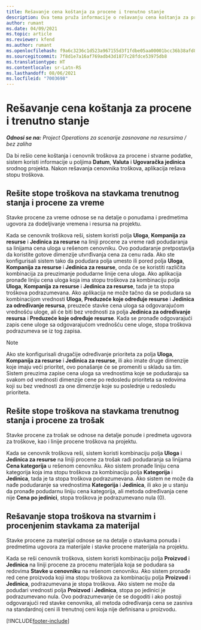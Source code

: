```yaml
---
title: Rešavanje cena koštanja za procene i trenutno stanje
description: Ova tema pruža informacije o rešavanju cena koštanja za procene i trenutno stanje.
author: rumant
ms.date: 04/09/2021
ms.topic: article
ms.reviewer: kfend
ms.author: rumant
ms.openlocfilehash: f9a6c3236c1d523a967155d3f1fdbe05aa00001bcc36b38afd86270c4cd1d7cc
ms.sourcegitcommit: 7f8d1e7a16af769adb43d1877c28fdce53975db8
ms.translationtype: HT
ms.contentlocale: sr-Latn-RS
ms.lasthandoff: 08/06/2021
ms.locfileid: "7003698"
---
```

# <a name="resolving-cost-prices-for-estimates-and-actuals"></a>Rešavanje cena koštanja za procene i trenutno stanje

_**Odnosi se na:** Project Operations za scenarije zasnovane na resursima / bez zaliha_

Da bi rešio cene koštanja i cenovnik troškova za procene i stvarne podatke, sistem koristi informacije u poljima **Datum**, **Valuta** i **Ugovaračka jedinica** srodnog projekta. Nakon rešavanja cenovnika troškova, aplikacija rešava stopu troškova.

## <a name="resolving-cost-rates-on-actual-and-estimate-lines-for-time"></a>Rešite stope troškova na stavkama trenutnog stanja i procene za vreme

Stavke procene za vreme odnose se na detalje o ponudama i predmetima ugovora za dodeljivanje vremena i resursa na projektu.

Kada se cenovnik troškova reši, sistem koristi polja **Uloga**, **Kompanija za resurse** i **Jedinica za resurse** na liniji procene za vreme radi podudaranja sa linijama cena uloga u rešenom cenovniku. Ovo podudaranje pretpostavlja da koristite gotove dimenzije utvrđivanja cena za cenu rada. Ako ste konfigurisali sistem tako da podudara polja umesto ili pored polja **Uloga**, **Kompanija za resurse** i **Jedinica za resurse**, onda će se koristiti različita kombinacija za preuzimanje podudarne linije cena uloga. Ako aplikacija pronađe liniju cena uloga koja ima stopu troškova za kombinaciju polja **Uloga**, **Kompanija za resurse** i **Jedinica za resurse**, tada je ta stopa troškova podrazumevana. Ako aplikacija ne može tačno da se podudara sa kombinacijom vrednosti **Uloga**, **Preduzeće koje određuje resurse** i **Jedinica za određivanje resursa**, preuzeće stavke cena uloga sa odgovarajućom vrednošću uloge, ali će biti bez vrednosti za polja **Jedinica za određivanje resursa** i **Preduzeće koje određuje resurse**. Kada se pronađe odgovarajući zapis cene uloge sa odgovarajućom vrednošću cene uloge, stopa troškova podrazumeva se iz tog zapisa. 

> [!NOTE]
> Ako ste konfigurisali drugačije određivanje prioriteta za polja **Uloga**, **Kompanija za resurse** i **Jedinica za resurse**, ili ako imate druge dimenzije koje imaju veći prioritet, ovo ponašanje će se promeniti u skladu sa tim. Sistem preuzima zapise cena uloga sa vrednostima koje se podudaraju sa svakom od vrednosti dimenzije cene po redosledu prioriteta sa redovima koji su bez vrednosti za one dimenzije koje su poslednje u redosledu prioriteta.

## <a name="resolving-cost-rates-on-actual-and-estimate-lines-for-expense"></a>Rešite stope troškova na stavkama trenutnog stanja i procene za trošak

Stavke procene za trošak se odnose na detalje ponude i predmeta ugovora za troškove, kao i linije procene troškova na projektu.

Kada se cenovnik troškova reši, sistem koristi kombinaciju polja **Uloga** i **Jedinica za resurse** na liniji procene za trošak radi podudaranja sa linijama **Cena kategorija** u rešenom cenovniku. Ako sistem pronađe liniju cena kategorija koja ima stopu troškova za kombinaciju polja **Kategorija** i **Jedinica**, tada je ta stopa troškova podrazumevana. Ako sistem ne može da nađe podudaranje sa vrednostima **Kategorija** i **Jedinica**, ili ako je u stanju da pronađe podudarnu liniju cena kategorija, ali metoda određivanja cene nije **Cena po jedinici**, stopa troškova je podrazumevano nula (0).

## <a name="resolving-cost-rates-on-actual-and-estimate-lines-for-material"></a>Rešavanje stopa troškova na stvarnim i procenjenim stavkama za materijal

Stavke procene za materijal odnose se na detalje o stavkama ponuda i predmetima ugovora za materijale i stavke procene materijala na projektu.

Kada se reši cenovnik troškova, sistem koristi kombinaciju polja **Proizvod** i **Jedinica** na liniji procene za procenu materijala koja se podudara sa redovima **Stavke u cenovniku** na rešenom cenovniku. Ako sistem pronađe red cene proizvoda koji ima stopu troškova za kombinaciju polja **Proizvod** i **Jedinica**, podrazumevana je stopa troškova. Ako sistem ne može da podudari vrednosti polja **Proizvod** i **Jedinica**, stopa po jedinici je podrazumevano nula. Ovo podrazumevanje će se dogoditi i ako postoji odgovarajući red stavke cenovnika, ali metoda određivanja cena se zasniva na standardnoj ceni ili trenutnoj ceni koja nije definisana u proizvodu.

[!INCLUDE[footer-include](../includes/footer-banner.md)]
